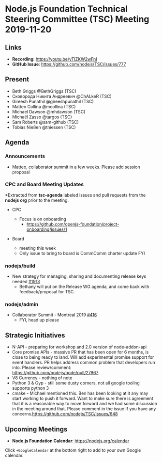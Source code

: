 ﻿# Node.js Foundation Technical Steering Committee (TSC) Meeting 2019-11-20


## Links

* **Recording**: https://youtu.be/yTIZKW2wFnI
* **GitHub Issue**: https://github.com/nodejs/TSC/issues/777

## Present

* Beth Griggs @BethGriggs (TSC)
* Сковорода Никита Андреевич @ChALkeR (TSC)
* Gireesh Punathil @gireeshpunathil (TSC)
* Matteo Collina @mcollina (TSC)
* Michael Dawson @mhdawson (TSC)
* Michaël Zasso @targos (TSC)
* Sam Roberts @sam-github (TSC)
* Tobias Nießen @tniessen (TSC)

## Agenda

### Announcements

* Matteo, collaborator summit in a few weeks. Please add session proposal

### CPC and Board Meeting Updates
 
*Extracted from **tsc-agenda** labeled issues and pull requests from the **nodejs org** prior to the meeting.

* CPC 
  * Focus is on onboarding
    * https://github.com/openjs-foundation/project-onboarding/issues/1


* Board
  * meeting this week
  * Only issue to bring to board is CommComm charter update FYI


### nodejs/build


* New strategy for managing, sharing and documenting release keys needed [#1913](https://github.com/nodejs/build/issues/1913)
  * Bethany will put on the Release WG agenda, and come back with feedback/proposal for
    TSC.


### nodejs/admin


* Collaborator Summit - Montreal 2019 [#416](https://github.com/nodejs/admin/issues/416)
  * FYI, head up please 


## Strategic Initiatives


* N-API - preparing for workshop and 2.0 version of node-addon-api
* Core promise APIs - massive PR that has been open for 6 months, is close to being ready to 
  land. Will add experimental promise support for event handlers.  PR helps address common
  problem that developers run into.  Please review/comment: https://github.com/nodejs/node/pull/27867
* V8 Currency - nothing of note
* Python 3 & Gyp - still some dusty corners, not all google tooling supports python 3
* cmake - Michael mentioned this. Ben has been looking at it any may start working to push it
  forward.  Want to make sure there is agreement that it is a reasonable way to move forward
  and we had some discussion in the meeting around that. Please comment in the issue
  If you have any concerns.https://github.com/nodejs/TSC/issues/648

## Upcoming Meetings

* **Node.js Foundation Calendar**: https://nodejs.org/calendar

Click `+GoogleCalendar` at the bottom right to add to your own Google calendar.
